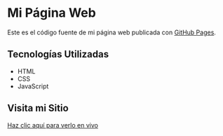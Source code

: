 # Mi Página Web

Este es el código fuente de mi página web publicada con [GitHub Pages](https://<EnyiXZ>.github.io/<Maquetaci-n-WEB-solo-con-JS>).

## Tecnologías Utilizadas
- HTML
- CSS
- JavaScript

## Visita mi Sitio
[Haz clic aquí para verlo en vivo](https://<EnyiXZ>.github.io/<Maquetaci-n-WEB-solo-con-JS>)
